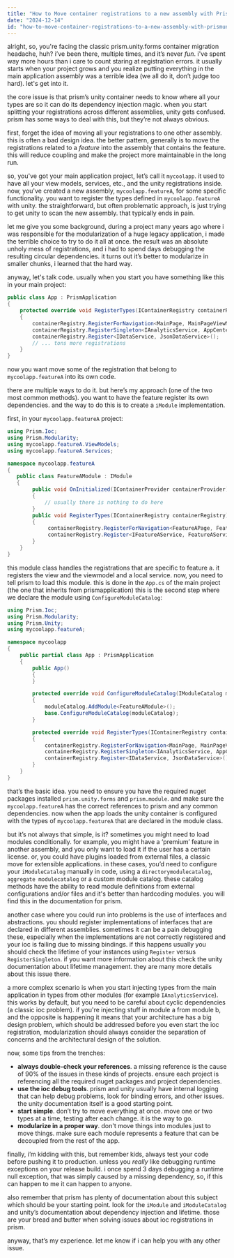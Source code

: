 ```yaml
---
title: "How to Move container registrations to a new assembly with Prism.Unity.Forms?"
date: "2024-12-14"
id: "how-to-move-container-registrations-to-a-new-assembly-with-prismunityforms"
---
```


alright, so, you're facing the classic prism.unity.forms container migration headache, huh? i’ve been there, multiple times, and it’s never *fun*. i've spent way more hours than i care to count staring at registration errors. it usually starts when your project grows and you realize putting everything in the main application assembly was a terrible idea (we all do it, don’t judge too hard). let's get into it.

the core issue is that prism’s unity container needs to know where all your types are so it can do its dependency injection magic. when you start splitting your registrations across different assemblies, unity gets confused. prism has some ways to deal with this, but they’re not always obvious.

first, forget the idea of moving all your registrations to one other assembly. this is often a bad design idea. the better pattern, generally is to move the registrations related to a *feature* into the assembly that contains the feature. this will reduce coupling and make the project more maintainable in the long run.

so, you've got your main application project, let’s call it `mycoolapp`. it used to have all your view models, services, etc., and the unity registrations inside. now, you've created a new assembly, `mycoolapp.featureA`, for some specific functionality. you want to register the types defined in `mycoolapp.featureA` with unity. the straightforward, but often problematic approach, is just trying to get unity to scan the new assembly. that typically ends in pain.

let me give you some background, during a project many years ago where i was responsible for the modularization of a huge legacy application, i made the terrible choice to try to do it all at once. the result was an absolute unholy mess of registrations, and i had to spend days debugging the resulting circular dependencies. it turns out it’s better to modularize in smaller chunks, i learned that the hard way.

anyway, let's talk code. usually when you start you have something like this in your main project:

```csharp
public class App : PrismApplication
{
    protected override void RegisterTypes(IContainerRegistry containerRegistry)
    {
        containerRegistry.RegisterForNavigation<MainPage, MainPageViewModel>();
        containerRegistry.RegisterSingleton<IAnalyticsService, AppCenterAnalyticsService>();
        containerRegistry.Register<IDataService, JsonDataService>();
        // ... tons more registrations
    }
}
```

now you want move some of the registration that belong to `mycoolapp.featureA` into its own code.

there are multiple ways to do it. but here’s my approach (one of the two most common methods). you want to have the feature register its own dependencies. and the way to do this is to create a `iModule` implementation.

first, in your `mycoolapp.featureA` project:

```csharp
using Prism.Ioc;
using Prism.Modularity;
using mycoolapp.featureA.ViewModels;
using mycoolapp.featureA.Services;

namespace mycoolapp.featureA
{
   public class FeatureAModule : IModule
   {
        public void OnInitialized(IContainerProvider containerProvider)
        {
            // usually there is nothing to do here
        }
        public void RegisterTypes(IContainerRegistry containerRegistry)
        {
             containerRegistry.RegisterForNavigation<FeatureAPage, FeatureAPageViewModel>();
             containerRegistry.Register<IFeatureAService, FeatureAService>();
        }
    }
}
```

this module class handles the registrations that are specific to feature a. it registers the view and the viewmodel and a local service. now, you need to tell prism to load this module. this is done in the `App.cs` of the main project (the one that inherits from prismapplication) this is the second step where we declare the module using `ConfigureModuleCatalog`:

```csharp
using Prism.Ioc;
using Prism.Modularity;
using Prism.Unity;
using mycoolapp.featureA;

namespace mycoolapp
{
    public partial class App : PrismApplication
    {
        public App()
        {
        }

        protected override void ConfigureModuleCatalog(IModuleCatalog moduleCatalog)
        {
            moduleCatalog.AddModule<FeatureAModule>();
            base.ConfigureModuleCatalog(moduleCatalog);
        }

        protected override void RegisterTypes(IContainerRegistry containerRegistry)
        {
            containerRegistry.RegisterForNavigation<MainPage, MainPageViewModel>();
            containerRegistry.RegisterSingleton<IAnalyticsService, AppCenterAnalyticsService>();
            containerRegistry.Register<IDataService, JsonDataService>();
        }
    }
}
```

that’s the basic idea. you need to ensure you have the required nuget packages installed `prism.unity.forms` and `prism.module`. and make sure the `mycoolapp.featureA` has the correct references to prism and any common dependencies. now when the app loads the unity container is configured with the types of `mycoolapp.featureA` that are declared in the module class.

but it’s not always that simple, is it? sometimes you might need to load modules conditionally. for example, you might have a ‘premium’ feature in another assembly, and you only want to load it if the user has a certain license. or, you could have plugins loaded from external files, a classic move for extensible applications. in these cases, you’d need to configure your `iModuleCatalog` manually in code, using a `directorymodulecatalog`, `aggregate modulecatalog` or a custom module catalog. these catalog methods have the ability to read module definitions from external configurations and/or files and it's better than hardcoding modules. you will find this in the documentation for prism.

another case where you could run into problems is the use of interfaces and abstractions. you should register implementations of interfaces that are declared in different assemblies. sometimes it can be a pain debugging these, especially when the implementations are not correctly registered and your ioc is failing due to missing bindings. if this happens usually you should check the lifetime of your instances using `Register` versus `RegisterSingleton`. if you want more information about this check the unity documentation about lifetime management. they are many more details about this issue there.

a more complex scenario is when you start injecting types from the main application in types from other modules (for example `IAnalyticsService`). this works by default, but you need to be careful about cyclic dependencies (a classic ioc problem). if you're injecting stuff in module a from module b, and the opposite is happening it means that your architecture has a big design problem, which should be addressed before you even start the ioc registration, modularization should always consider the separation of concerns and the architectural design of the solution.

now, some tips from the trenches:

*   **always double-check your references**. a missing reference is the cause of 90% of the issues in these kinds of projects. ensure each project is referencing all the required nuget packages and project dependencies.
*   **use the ioc debug tools**. prism and unity usually have internal logging that can help debug problems, look for binding errors, and other issues. the unity documentation itself is a good starting point.
*   **start simple**. don’t try to move everything at once. move one or two types at a time, testing after each change. it is the way to go.
*   **modularize in a proper way**. don't move things into modules just to move things. make sure each module represents a feature that can be decoupled from the rest of the app.

finally, i’m kidding with this, but remember kids, always test your code before pushing it to production. unless you *really* like debugging runtime exceptions on your release build. i once spend 3 days debugging a runtime null exception, that was simply caused by a missing dependency, so, if this can happen to me it can happen to anyone.

also remember that prism has plenty of documentation about this subject which should be your starting point. look for the `iModule` and `iModuleCatalog` and unity’s documentation about dependency injection and lifetime. those are your bread and butter when solving issues about ioc registrations in prism.

anyway, that’s my experience. let me know if i can help you with any other issue.
